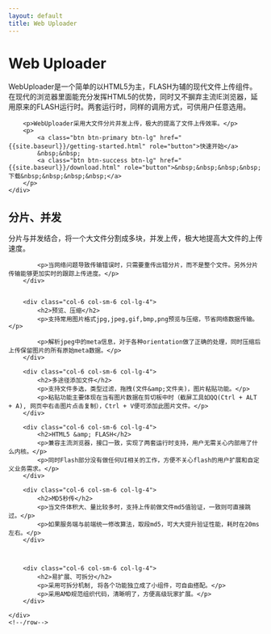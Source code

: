 ```yaml
---
layout: default
title: Web Uploader
---
```


<!-- Main jumbotron for a primary marketing message or call to action -->
<div class="jumbotron">
    <div class="container">
        <h1>Web Uploader</h1>
        <p>WebUploader是一个简单的以HTML5为主，FLASH为辅的现代文件上传组件。在现代的浏览器里面能充分发挥HTML5的优势，同时又不摒弃主流IE浏览器，延用原来的FLASH运行时。两套运行时，同样的调用方式，可供用户任意选用。</p>

        <p>WebUploader采用大文件分片并发上传，极大的提高了文件上传效率。</p>
        <p>
            <a class="btn btn-primary btn-lg" href="{{site.baseurl}}/getting-started.html" role="button">快速开始</a>
            &nbsp;&nbsp;
            <a class="btn btn-success btn-lg" href="{{site.baseurl}}/download.html" role="button">&nbsp;&nbsp;&nbsp;&nbsp;下载&nbsp;&nbsp;&nbsp;&nbsp;</a>
        </p>
    </div>
</div>


<div class="fetature container">
    <div class="row">
        <div class="col-6 col-sm-6 col-lg-4">
            <h2>分片、并发</h2>
            <p>分片与并发结合，将一个大文件分割成多块，并发上传，极大地提高大文件的上传速度。</p>

            <p>当网络问题导致传输错误时，只需要重传出错分片，而不是整个文件。另外分片传输能够更加实时的跟踪上传进度。</p>
        </div>


        <div class="col-6 col-sm-6 col-lg-4">
            <h2>预览、压缩</h2>
            <p>支持常用图片格式jpg,jpeg,gif,bmp,png预览与压缩，节省网络数据传输。</p>

            <p>解析jpeg中的meta信息，对于各种orientation做了正确的处理，同时压缩后上传保留图片的所有原始meta数据。</p>
        </div>

        <div class="col-6 col-sm-6 col-lg-4">
            <h2>多途径添加文件</h2>
            <p>支持文件多选，类型过滤，拖拽(文件&amp;文件夹)，图片粘贴功能。</p>
            <p>粘贴功能主要体现在当有图片数据在剪切板中时（截屏工具如QQ(Ctrl + ALT + A), 网页中右击图片点击复制），Ctrl + V便可添加此图片文件。</p>
        </div>

        <div class="col-6 col-sm-6 col-lg-4">
            <h2>HTML5 &amp; FLASH</h2>
            <p>兼容主流浏览器，接口一致，实现了两套运行时支持，用户无需关心内部用了什么内核。</p>
            <p>同时Flash部分没有做任何UI相关的工作，方便不关心flash的用户扩展和自定义业务需求。</p>
        </div>

        <div class="col-6 col-sm-6 col-lg-4">
            <h2>MD5秒传</h2>
            <p>当文件体积大、量比较多时，支持上传前做文件md5值验证，一致则可直接跳过。</p>
            <p>如果服务端与前端统一修改算法，取段md5，可大大提升验证性能，耗时在20ms左右。</p>
        </div>



        <div class="col-6 col-sm-6 col-lg-4">
            <h2>易扩展、可拆分</h2>
            <p>采用可拆分机制, 将各个功能独立成了小组件，可自由搭配。</p>
            <p>采用AMD规范组织代码，清晰明了，方便高级玩家扩展。</p>
        </div>

    </div>
    <!--/row-->
</div>